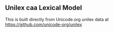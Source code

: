 Unilex caa Lexical Model
----------------------

This is built directly from Unicode.org unilex data at
https://github.com/unicode-org/unilex

